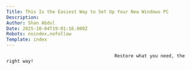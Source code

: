 ```yaml
---
Title: This Is the Easiest Way to Set Up Your New Windows PC
Description: 
Author: Shan Abdul
Date: 2025-10-04T19:01:16.000Z
Robots: noindex,nofollow
Template: index
---
```


                                            Restore what you need, the right way!
                                        